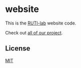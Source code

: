 # website

This is the [RUTI-lab](https://ruti-lab.js.org) website code.

Check out [all of our project](https://github.com/ruti-lab).


## License

[MIT](license)
